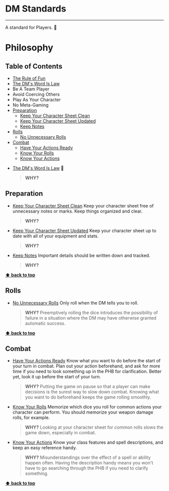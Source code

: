 # DM Standards
-----

A standard for Players. :dragon:

# Philosophy


## Table of Contents
- [The Rule of Fun](#the-rule-of-fun)
- [The DM's Word Is Law](#the-dm's-word-is-law)
- Be A Team Player
- Avoid Coercing Others
- Play As Your Character
- No Meta-Gaming
- [Preparation](#preparation)
  - [Keep Your Character Sheet Clean](#keep-your-character-sheet-clean)
  - [Keep Your Character Sheet Updated](#keep-your-character-sheet-updated)
  - [Keep Notes](#keep-notes)
- [Rolls](#rolls)
  - [No Unnecessary Rolls](#no-unnecessary-rolls)
- [Combat](#combat)
  - [Have Your Actions Ready](#have-your-actions-ready)
  - [Know Your Rolls](#know-your-rolls)
  - [Know Your Actions](#know-your-actions)


<a name="the-dm's-word-is-law"></a>
- [The DM's Word Is Law](#the-dm's-word-is-law) :hammer:
  > __WHY?__

## Preparation

<a name="keep-your-character-sheet-clean"></a>
- [Keep Your Character Sheet Clean](#keep-your-character-sheet-clean) Keep your character sheet free of unnecessary notes or marks. Keep things organized and clear.
  > __WHY?__

<a name="keep-your-character-sheet-updated"></a>
- [Keep Your Character Sheet Updated](#keep-your-character-sheet-updated) Keep your character sheet up to date with all of your equipment and stats.
  > __WHY?__

<a name="keep-notes"></a>
- [Keep Notes](#keep-notes) Important details should be written down and tracked.
  > __WHY?__


**[⬆ back to top](#table-of-contents)**

## Rolls

<a name="no-unnecessary-rolls"></a>
- [No Unnecessary Rolls](#no-unnecessary-rolls) Only roll when the DM tells you to roll.
  > __WHY?__ Preemptively rolling the dice introduces the possibility of failure in a situation where the DM may have otherwise granted automatic success.

**[⬆ back to top](#table-of-contents)**

## Combat

<a name="have-your-actions-ready"></a>
- [Have Your Actions Ready](#have-your-actions-ready) Know what you want to do before the start of your turn in combat. Plan out your action beforehand, and ask for more time if you need to look something up in the PHB for clarification. Better yet, look it up before the start of your turn.
  > __WHY?__ Putting the game on pause so that a player can make decisions is the surest way to slow down combat. Knowing what you want to do beforehand keeps the game rolling smoothly.

<a name="know-your-rolls"></a>
- [Know Your Rolls](#know-your-rolls) Memorize which dice you roll for common actions your character can perform. You should memorize your weapon damage rolls, for example.
  > __WHY?__ Looking at your character sheet for common rolls slows the game down, especially in combat.

<a name="know-your-actions"></a>
- [Know Your Actions](#know-your-actions) Know your class features and spell descriptions, and keep an easy reference handy.
  > __WHY?__ Misunderstandings over the effect of a spell or ability happen often. Having the description handy means you won't have to go searching through the PHB if you need to clarify something.

**[⬆ back to top](#table-of-contents)**
